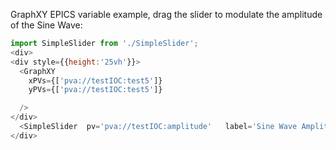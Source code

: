GraphXY EPICS variable example, drag the slider to modulate the amplitude of the Sine Wave:
```js
import SimpleSlider from './SimpleSlider';
<div>
<div style={{height:'25vh'}}>
  <GraphXY  
    xPVs={['pva://testIOC:test5']}  
    yPVs={['pva://testIOC:test5']}  

  />
</div>
  <SimpleSlider  pv='pva://testIOC:amplitude'   label='Sine Wave Amplitude' usePvMinMax={true}/>
</div>
